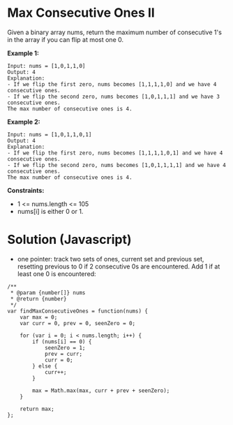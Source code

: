 # Max Consecutive Ones II

Given a binary array nums, return the maximum number of consecutive 1's in the array if you can flip at most one 0.

**Example 1:**
```
Input: nums = [1,0,1,1,0]
Output: 4
Explanation: 
- If we flip the first zero, nums becomes [1,1,1,1,0] and we have 4 consecutive ones.
- If we flip the second zero, nums becomes [1,0,1,1,1] and we have 3 consecutive ones.
The max number of consecutive ones is 4.
```
**Example 2:**
```
Input: nums = [1,0,1,1,0,1]
Output: 4
Explanation: 
- If we flip the first zero, nums becomes [1,1,1,1,0,1] and we have 4 consecutive ones.
- If we flip the second zero, nums becomes [1,0,1,1,1,1] and we have 4 consecutive ones.
The max number of consecutive ones is 4.
 ```

**Constraints:**

* 1 <= nums.length <= 105
* nums[i] is either 0 or 1.

# Solution (Javascript)
* one pointer: track two sets of ones, current set and previous set, resetting previous to 0 if 2 consecutive 0s are encountered. Add 1 if at least one 0 is encountered:

```
/**
 * @param {number[]} nums
 * @return {number}
 */
var findMaxConsecutiveOnes = function(nums) {
    var max = 0;
    var curr = 0, prev = 0, seenZero = 0;
    
    for (var i = 0; i < nums.length; i++) {
        if (nums[i] == 0) {
            seenZero = 1;
            prev = curr;
            curr = 0;
        } else {
            curr++;
        }
        
        max = Math.max(max, curr + prev + seenZero);
    }

    return max;
};
```
